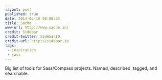 ```yaml
---
layout: post
published: true
date: 2014-02-10 08:08:34
title: Sache
www-url: http://www.sache.in/
credit: Sidebar
credit-twitter: SidebarIO
credit-url: http://sidebar.io
tags: 
 - inspiration
 - sass
---
```


Big list of tools for Sass/Compass projects. Named, described, tagged, and searchable.
